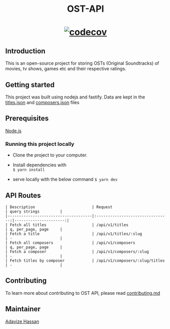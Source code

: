 # <center>OST-API

# <center> [![codecov](https://codecov.io/gh/ize-302/ost-api/branch/master/graph/badge.svg?token=BQ116RI0Q2)](https://codecov.io/gh/ize-302/ost-api)

## Introduction

This is an open-source project for storing OSTs (Original Soundtracks) of movies, tv shows, games etc and their respective ratings.

## Getting started

This project was built using nodejs and fastify. Data are kept in the [titles.json](db/titles.json) and [composers.json](db/composers.json) files

## Prerequisites

[Node.js](https://nodejs.org/)

### Running this project locally

- Clone the project to your computer.
- Install dependencies with  
  `$ yarn install`

- serve locally with the below command
  `$ yarn dev`

## API Routes

```
| Description                         | Request                          | query strings         |
|-------------------------------------|:--------------------------------:|----------------------:|
| Fetch all titles                    | /api/v1/titles                   | q, per_page, page     |
| Fetch a title                       | /api/v1/titles/:slug             | -                     |
| Fetch all composers                 | /api/v1/composers                | q, per_page, page     |
| Fetch a composer                    | /api/v1/composers/:slug          | -                     |
| Fetch titles by composer            | /api/v1/composers/:slug/titles   | -                     |
```

## Contributing

To learn more about contributing to OST API, please read [contributing.md](contributing.md)

## Maintainer

[Adavize Hassan](https://linked.com/in/adavize-hassan)
